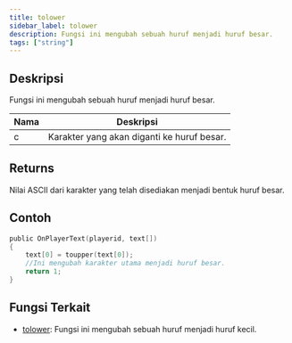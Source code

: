 ```yaml
---
title: tolower
sidebar_label: tolower
description: Fungsi ini mengubah sebuah huruf menjadi huruf besar.
tags: ["string"]
---
```


<LowercaseNote />

## Deskripsi

Fungsi ini mengubah sebuah huruf menjadi huruf besar.

| Nama | Deskripsi                                  |
| ---- | ------------------------------------------ |
| c    | Karakter yang akan diganti ke huruf besar. |

## Returns

Nilai ASCII dari karakter yang telah disediakan menjadi bentuk huruf besar.

## Contoh

```c
public OnPlayerText(playerid, text[])
{
    text[0] = toupper(text[0]);
    //Ini mengubah karakter utama menjadi huruf besar.
    return 1;
}
```

## Fungsi Terkait

- [tolower](tolower): Fungsi ini mengubah sebuah huruf menjadi huruf kecil.

